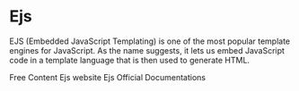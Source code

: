 # Ejs

EJS (Embedded JavaScript Templating) is one of the most popular template engines for JavaScript. As the name suggests, it lets us embed JavaScript code in a template language that is then used to generate HTML.

<ResourceGroupTitle>Free Content</ResourceGroupTitle>
<BadgeLink colorScheme='blue' badgeText='Official Website' href='https://ejs.co/'>Ejs website</BadgeLink>
<BadgeLink colorScheme='blue' badgeText='Official Docs' href='https://ejs.co/#docs'>Ejs Official Documentations</BadgeLink>
